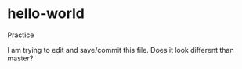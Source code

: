 # hello-world
Practice

I am trying to edit and save/commit this file.
Does it look different than master?
